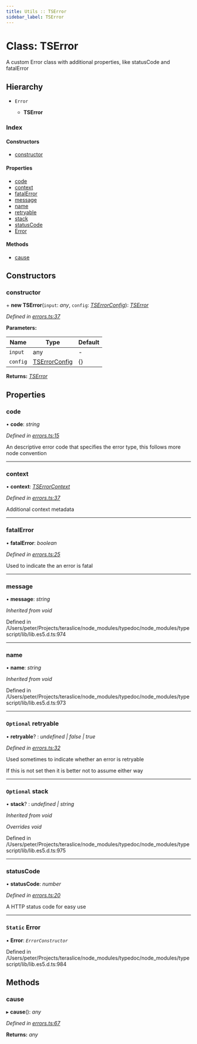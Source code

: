 ```yaml
---
title: Utils :: TSError
sidebar_label: TSError
---
```


# Class: TSError

A custom Error class with additional properties,
like statusCode and fatalError

## Hierarchy

* `Error`

  * **TSError**

### Index

#### Constructors

* [constructor](tserror.md#constructor)

#### Properties

* [code](tserror.md#code)
* [context](tserror.md#context)
* [fatalError](tserror.md#fatalerror)
* [message](tserror.md#message)
* [name](tserror.md#name)
* [retryable](tserror.md#optional-retryable)
* [stack](tserror.md#optional-stack)
* [statusCode](tserror.md#statuscode)
* [Error](tserror.md#static-error)

#### Methods

* [cause](tserror.md#cause)

## Constructors

###  constructor

\+ **new TSError**(`input`: *any*, `config`: *[TSErrorConfig](../interfaces/tserrorconfig.md)*): *[TSError](tserror.md)*

*Defined in [errors.ts:37](https://github.com/terascope/teraslice/blob/6e018493/packages/utils/src/errors.ts#L37)*

**Parameters:**

Name | Type | Default |
------ | ------ | ------ |
`input` | any | - |
`config` | [TSErrorConfig](../interfaces/tserrorconfig.md) |  {} |

**Returns:** *[TSError](tserror.md)*

## Properties

###  code

• **code**: *string*

*Defined in [errors.ts:15](https://github.com/terascope/teraslice/blob/6e018493/packages/utils/src/errors.ts#L15)*

An descriptive error code that specifies the error type, this follows more
node convention

___

###  context

• **context**: *[TSErrorContext](../interfaces/tserrorcontext.md)*

*Defined in [errors.ts:37](https://github.com/terascope/teraslice/blob/6e018493/packages/utils/src/errors.ts#L37)*

Additional context metadata

___

###  fatalError

• **fatalError**: *boolean*

*Defined in [errors.ts:25](https://github.com/terascope/teraslice/blob/6e018493/packages/utils/src/errors.ts#L25)*

Used to indicate the an error is fatal

___

###  message

• **message**: *string*

*Inherited from void*

Defined in /Users/peter/Projects/teraslice/node_modules/typedoc/node_modules/typescript/lib/lib.es5.d.ts:974

___

###  name

• **name**: *string*

*Inherited from void*

Defined in /Users/peter/Projects/teraslice/node_modules/typedoc/node_modules/typescript/lib/lib.es5.d.ts:973

___

### `Optional` retryable

• **retryable**? : *undefined | false | true*

*Defined in [errors.ts:32](https://github.com/terascope/teraslice/blob/6e018493/packages/utils/src/errors.ts#L32)*

Used sometimes to indicate whether an error is retryable

If this is not set then it is better not to assume either way

___

### `Optional` stack

• **stack**? : *undefined | string*

*Inherited from void*

*Overrides void*

Defined in /Users/peter/Projects/teraslice/node_modules/typedoc/node_modules/typescript/lib/lib.es5.d.ts:975

___

###  statusCode

• **statusCode**: *number*

*Defined in [errors.ts:20](https://github.com/terascope/teraslice/blob/6e018493/packages/utils/src/errors.ts#L20)*

A HTTP status code for easy use

___

### `Static` Error

▪ **Error**: *`ErrorConstructor`*

Defined in /Users/peter/Projects/teraslice/node_modules/typedoc/node_modules/typescript/lib/lib.es5.d.ts:984

## Methods

###  cause

▸ **cause**(): *any*

*Defined in [errors.ts:67](https://github.com/terascope/teraslice/blob/6e018493/packages/utils/src/errors.ts#L67)*

**Returns:** *any*
